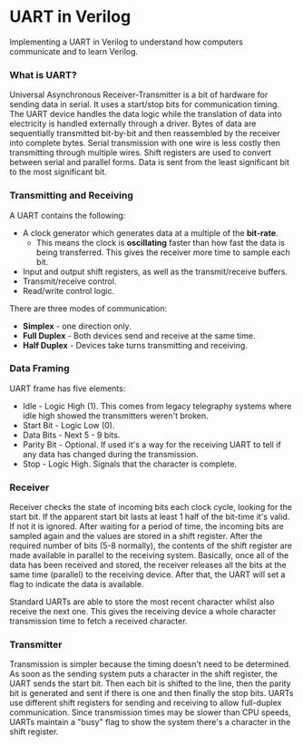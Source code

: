 # UART in Verilog
Implementing a UART in Verilog to understand how computers communicate and to learn Verilog.

### What is UART?
Universal Asynchronous Receiver-Transmitter is a bit of hardware for sending data in serial. It uses a start/stop bits for communication timing. The UART device handles the data logic while the translation of data into electricity is handled externally through a driver.
Bytes of data are sequentially transmitted bit-by-bit and then reassembled by the receiver into complete bytes.
Serial transmission with one wire is less costly then transmitting through multiple wires. Shift registers are used to convert between serial and parallel forms.
Data is sent from the least significant bit to the most significant bit.

### Transmitting and Receiving
A UART contains the following:
- A clock generator which generates data at a multiple of the **bit-rate**. 
    - This means the clock is **oscillating** faster than how fast the data is being transferred. This gives the receiver more time to sample each bit. 
- Input and output shift registers, as well as the transmit/receive buffers.
- Transmit/receive control.
- Read/write control logic.

There are three modes of communication:
- **Simplex** - one direction only. 
- **Full Duplex** - Both devices send and receive at the same time.
- **Half Duplex** - Devices take turns transmitting and receiving.

### Data Framing
UART frame has five elements:
- Idle - Logic High (1). This comes from legacy telegraphy systems where idle high showed the transmitters weren't broken.
- Start Bit - Logic Low (0).
- Data Bits - Next 5 - 9 bits.
- Parity Bit - Optional. If used it's a way for the receiving UART to tell if any data has changed during the transmission.
- Stop - Logic High. Signals that the character is complete.

### Receiver
Receiver checks the state of incoming bits each clock cycle, looking for the start bit. If the apparent start bit lasts at least 1 half of the bit-time it's valid. If not it is ignored. After waiting for a period of time, the incoming bits are sampled again and the values are stored in a shift register. After the required number of bits (5-8 normally), the contents of the shift register are made available in parallel to the receiving system. Basically, once all of the data has been received and stored, the receiver releases all the bits at the same time (parallel) to the receiving device. After that, the UART will set a flag to indicate the data is available.

Standard UARTs are able to store the most recent character whilst also receive the next one. This gives the receiving device a whole character transmission time to fetch a received character.

### Transmitter
Transmission is simpler because the timing doesn't need to be determined. As soon as the sending system puts a character in the shift register, the UART sends the start bit. Then each bit is shifted to the line, then the parity bit is generated and sent if there is one and then finally the stop bits. 
UARTs use different shift registers for sending and receiving to allow full-duplex communication. Since transmission times may be slower than CPU speeds, UARTs maintain a "busy" flag to show the system there's a character in the shift register.

